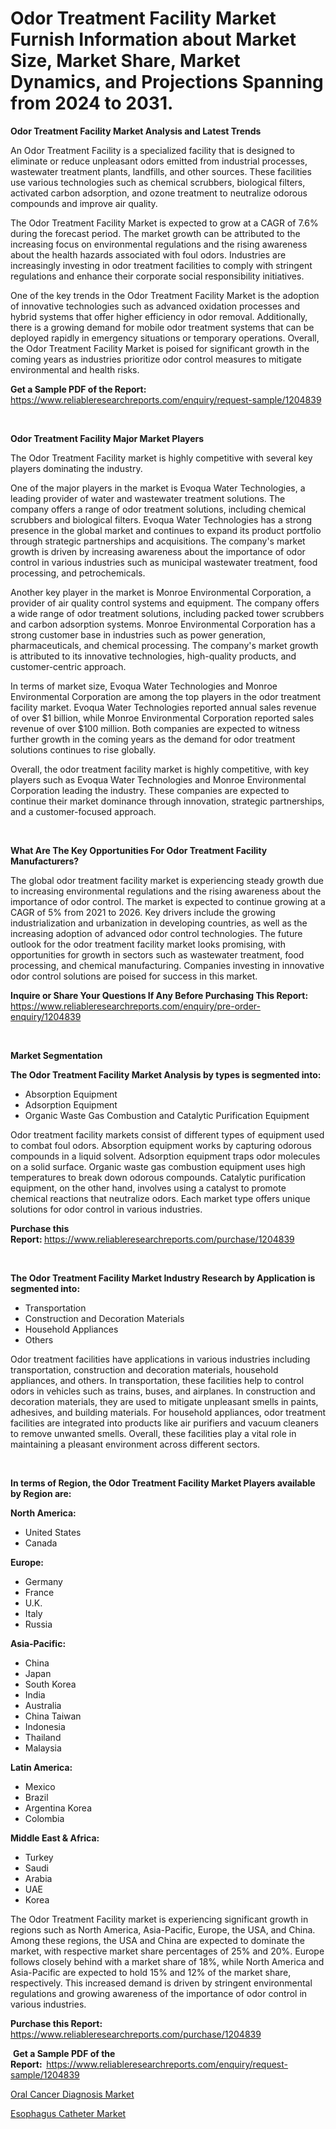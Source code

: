 <p><h1>Odor Treatment Facility Market Furnish Information about Market Size, Market Share, Market Dynamics, and Projections Spanning from 2024 to 2031.</h1></p><p><strong>Odor Treatment Facility Market Analysis and Latest Trends</strong></p>
<p><p>An Odor Treatment Facility is a specialized facility that is designed to eliminate or reduce unpleasant odors emitted from industrial processes, wastewater treatment plants, landfills, and other sources. These facilities use various technologies such as chemical scrubbers, biological filters, activated carbon adsorption, and ozone treatment to neutralize odorous compounds and improve air quality.</p><p>The Odor Treatment Facility Market is expected to grow at a CAGR of 7.6% during the forecast period. The market growth can be attributed to the increasing focus on environmental regulations and the rising awareness about the health hazards associated with foul odors. Industries are increasingly investing in odor treatment facilities to comply with stringent regulations and enhance their corporate social responsibility initiatives.</p><p>One of the key trends in the Odor Treatment Facility Market is the adoption of innovative technologies such as advanced oxidation processes and hybrid systems that offer higher efficiency in odor removal. Additionally, there is a growing demand for mobile odor treatment systems that can be deployed rapidly in emergency situations or temporary operations. Overall, the Odor Treatment Facility Market is poised for significant growth in the coming years as industries prioritize odor control measures to mitigate environmental and health risks.</p></p>
<p><strong>Get a Sample PDF of the Report:&nbsp;</strong> <a href="https://www.reliableresearchreports.com/enquiry/request-sample/1204839">https://www.reliableresearchreports.com/enquiry/request-sample/1204839</a></p>
<p>&nbsp;</p>
<p><strong>Odor Treatment Facility Major Market Players</strong></p>
<p><p>The Odor Treatment Facility market is highly competitive with several key players dominating the industry. </p><p>One of the major players in the market is Evoqua Water Technologies, a leading provider of water and wastewater treatment solutions. The company offers a range of odor treatment solutions, including chemical scrubbers and biological filters. Evoqua Water Technologies has a strong presence in the global market and continues to expand its product portfolio through strategic partnerships and acquisitions. The company's market growth is driven by increasing awareness about the importance of odor control in various industries such as municipal wastewater treatment, food processing, and petrochemicals.</p><p>Another key player in the market is Monroe Environmental Corporation, a provider of air quality control systems and equipment. The company offers a wide range of odor treatment solutions, including packed tower scrubbers and carbon adsorption systems. Monroe Environmental Corporation has a strong customer base in industries such as power generation, pharmaceuticals, and chemical processing. The company's market growth is attributed to its innovative technologies, high-quality products, and customer-centric approach.</p><p>In terms of market size, Evoqua Water Technologies and Monroe Environmental Corporation are among the top players in the odor treatment facility market. Evoqua Water Technologies reported annual sales revenue of over $1 billion, while Monroe Environmental Corporation reported sales revenue of over $100 million. Both companies are expected to witness further growth in the coming years as the demand for odor treatment solutions continues to rise globally.</p><p>Overall, the odor treatment facility market is highly competitive, with key players such as Evoqua Water Technologies and Monroe Environmental Corporation leading the industry. These companies are expected to continue their market dominance through innovation, strategic partnerships, and a customer-focused approach.</p></p>
<p>&nbsp;</p>
<p><strong>What Are The Key Opportunities For Odor Treatment Facility Manufacturers?</strong></p>
<p><p>The global odor treatment facility market is experiencing steady growth due to increasing environmental regulations and the rising awareness about the importance of odor control. The market is expected to continue growing at a CAGR of 5% from 2021 to 2026. Key drivers include the growing industrialization and urbanization in developing countries, as well as the increasing adoption of advanced odor control technologies. The future outlook for the odor treatment facility market looks promising, with opportunities for growth in sectors such as wastewater treatment, food processing, and chemical manufacturing. Companies investing in innovative odor control solutions are poised for success in this market.</p></p>
<p><strong>Inquire or Share Your Questions If Any Before Purchasing This Report:</strong> <a href="https://www.reliableresearchreports.com/enquiry/pre-order-enquiry/1204839">https://www.reliableresearchreports.com/enquiry/pre-order-enquiry/1204839</a></p>
<p>&nbsp;</p>
<p><strong>Market Segmentation</strong></p>
<p><strong>The Odor Treatment Facility Market Analysis by types is segmented into:</strong></p>
<p><ul><li>Absorption Equipment</li><li>Adsorption Equipment</li><li>Organic Waste Gas Combustion and Catalytic Purification Equipment</li></ul></p>
<p><p>Odor treatment facility markets consist of different types of equipment used to combat foul odors. Absorption equipment works by capturing odorous compounds in a liquid solvent. Adsorption equipment traps odor molecules on a solid surface. Organic waste gas combustion equipment uses high temperatures to break down odorous compounds. Catalytic purification equipment, on the other hand, involves using a catalyst to promote chemical reactions that neutralize odors. Each market type offers unique solutions for odor control in various industries.</p></p>
<p><strong>Purchase this Report:&nbsp;</strong><a href="https://www.reliableresearchreports.com/purchase/1204839">https://www.reliableresearchreports.com/purchase/1204839</a></p>
<p>&nbsp;</p>
<p><strong>The Odor Treatment Facility Market Industry Research by Application is segmented into:</strong></p>
<p><ul><li>Transportation</li><li>Construction and Decoration Materials</li><li>Household Appliances</li><li>Others</li></ul></p>
<p><p>Odor treatment facilities have applications in various industries including transportation, construction and decoration materials, household appliances, and others. In transportation, these facilities help to control odors in vehicles such as trains, buses, and airplanes. In construction and decoration materials, they are used to mitigate unpleasant smells in paints, adhesives, and building materials. For household appliances, odor treatment facilities are integrated into products like air purifiers and vacuum cleaners to remove unwanted smells. Overall, these facilities play a vital role in maintaining a pleasant environment across different sectors.</p></p>
<p>&nbsp;</p>
<p><strong>In terms of Region, the Odor Treatment Facility Market Players available by Region are:</strong></p>
<p>
    <p> <strong> North America: </strong>
        <ul>
            <li>United States</li>
            <li>Canada</li>
        </ul>
        </p> 
    <p> <strong> Europe: </strong>
        <ul>
            <li>Germany</li>
            <li>France</li>
            <li>U.K.</li>
            <li>Italy</li>
            <li>Russia</li>
        </ul>
        </p> 
    <p> <strong> Asia-Pacific: </strong>
        <ul>
            <li>China</li>
            <li>Japan</li>
            <li>South Korea</li>
            <li>India</li>
            <li>Australia</li>
            <li>China Taiwan</li>
            <li>Indonesia</li>
            <li>Thailand</li>
            <li>Malaysia</li>
        </ul>
        </p> 
    <p> <strong> Latin America: </strong>
        <ul>
            <li>Mexico</li>
            <li>Brazil</li>
            <li>Argentina Korea</li>
            <li>Colombia</li>
        </ul>
        </p> 
    <p> <strong> Middle East & Africa: </strong>
        <ul>
            <li>Turkey</li>
            <li>Saudi</li>
            <li>Arabia</li>
            <li>UAE</li>
            <li>Korea</li>
        </ul>
    </p>
    </p>
<p><p>The Odor Treatment Facility market is experiencing significant growth in regions such as North America, Asia-Pacific, Europe, the USA, and China. Among these regions, the USA and China are expected to dominate the market, with respective market share percentages of 25% and 20%. Europe follows closely behind with a market share of 18%, while North America and Asia-Pacific are expected to hold 15% and 12% of the market share, respectively. This increased demand is driven by stringent environmental regulations and growing awareness of the importance of odor control in various industries.</p></p>
<p><strong>Purchase this Report: </strong><a href="https://www.reliableresearchreports.com/purchase/1204839">https://www.reliableresearchreports.com/purchase/1204839</a></p>
<p>&nbsp;<strong>Get a Sample PDF of the Report:&nbsp;&nbsp;</strong><a href="https://www.reliableresearchreports.com/enquiry/request-sample/1204839">https://www.reliableresearchreports.com/enquiry/request-sample/1204839</a></p>
<p><strong></strong></p>
<p><p><a href="https://issuu.com/reportprime-2/docs/oral-cancer-diagnosis-market-size-2030.pptx">Oral Cancer Diagnosis Market</a></p><p><a href="https://issuu.com/reportprime-2/docs/esophagus-catheter-market-size-2030.pptx">Esophagus Catheter Market</a></p></p>